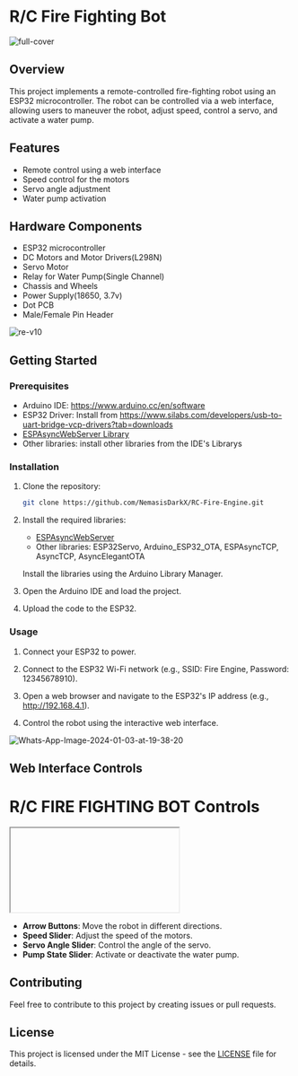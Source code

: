 # R/C Fire Fighting Bot

<img src="https://i.ibb.co/qFJ2Dx1/full-cover.png" alt="full-cover" border="0">

## Overview

This project implements a remote-controlled fire-fighting robot using an ESP32 microcontroller. The robot can be controlled via a web interface, allowing users to maneuver the robot, adjust speed, control a servo, and activate a water pump.

## Features

- Remote control using a web interface
- Speed control for the motors
- Servo angle adjustment
- Water pump activation

## Hardware Components

- ESP32 microcontroller
- DC Motors and Motor Drivers(L298N)
- Servo Motor
- Relay for Water Pump(Single Channel)
- Chassis and Wheels
- Power Supply(18650, 3.7v)
- Dot PCB
- Male/Female Pin Header

<img src="https://i.ibb.co/0jYM2c5/re-v10.png" alt="re-v10" border="0">

## Getting Started

### Prerequisites

- Arduino IDE: https://www.arduino.cc/en/software
- ESP32 Driver: Install from https://www.silabs.com/developers/usb-to-uart-bridge-vcp-drivers?tab=downloads
- [ESPAsyncWebServer Library](https://github.com/me-no-dev/ESPAsyncWebServer.git)
- Other libraries: install other libraries from the IDE's Librarys

### Installation

1. Clone the repository:

    ```bash
    git clone https://github.com/NemasisDarkX/RC-Fire-Engine.git
    ```

2. Install the required libraries:

    - [ESPAsyncWebServer](https://github.com/me-no-dev/ESPAsyncWebServer.git)
    - Other libraries: ESP32Servo, Arduino_ESP32_OTA, ESPAsyncTCP, AsyncTCP, AsyncElegantOTA

    Install the libraries using the Arduino Library Manager.

3. Open the Arduino IDE and load the project.

4. Upload the code to the ESP32.

### Usage

1. Connect your ESP32 to power.

2. Connect to the ESP32 Wi-Fi network (e.g., SSID: Fire Engine, Password: 12345678910).

3. Open a web browser and navigate to the ESP32's IP address (e.g., http://192.168.4.1).

4. Control the robot using the interactive web interface.

<img src="https://i.ibb.co/DLdqB0G/Whats-App-Image-2024-01-03-at-19-38-20.jpg" alt="Whats-App-Image-2024-01-03-at-19-38-20" border="0">

## Web Interface Controls
# R/C FIRE FIGHTING BOT Controls

<iframe srcdoc='
<!DOCTYPE html>
<html>
<head>
  <meta name="viewport" content="width=device-width, initial-scale=1, maximum-scale=1, user-scalable=no">
  <style>
    .arrows {
      font-size: 42px;
      color: #50c3ff;
    }
    td.button {
      background-color: #7c7c7c;
      border-radius: 25%;
      box-shadow: 0px 0px 2px 1.5px #45c8ff;
    }
    td.button:active {
      transform: translate(2px, 2px);
      box-shadow: none;
    }
    html {
      height: 100%;
      width: 100%;
    }
    .noselect {
      -webkit-touch-callout: none;
      -webkit-user-select: none;
      -khtml-user-select: none;
      -moz-user-select: none;
      -ms-user-select: none;
      user-select: none;
      background-color: #494949;
      width: 100%;
      height: 92vh;
      margin: 0;
      padding: 0;
    }
    .slidecontainer {
      width: 100%;
    }
    .slider {
      -webkit-appearance: none;
      width: 100%;
      height: 20px;
      border-radius: 5px;
      background: #999999;
      outline: none;
      opacity: 0.7;
      -webkit-transition: .2s;
      transition: opacity .2s;
    }
    .slider:hover {
      opacity: 1;
    }
    .slider::-webkit-slider-thumb {
      -webkit-appearance: none;
      appearance: none;
      width: 10vmin;
      height: 10vmin;
      border-radius: 30%;
      background: #c9ff90;
      cursor: pointer;
    }
    .slider::-moz-range-thumb {
      width: 20%;
      height: 20%;
      border-radius: 50%;
      background: red;
      cursor: pointer;
    }
    @font-face {
      font-family: 'Orbitron';
      font-style: normal;
      font-weight: 400;
      src: url(https://fonts.gstatic.com/s/orbitron/v31/yMJMMIlzdpvBhQQL_SC3X9yhF25-T1nyGy6BoWgz.woff2) format('woff2');
      unicode-range: U+0000-00FF, U+0131, U+0152-0153, U+02BB-02BC, U+02C6, U+02DA, U+02DC, U+0304, U+0308, U+0329, U+2000-206F, U+2074, U+20AC, U+2122, U+2191, U+2193, U+2212, U+2215, U+FEFF, U+FFFD;
    }
  </style>
</head>

<body class="noselect" align="center">
  <h1 style="color: rgb(255 205 75);text-align:center; margin: 8vh;font-family: cursive;">R/C FIRE FIGHTING BOT</h1>
  <h2 style="color: #d5ffa9;text-align:center;font-family: cursive;">Controls</h2>
  <table id="mainTable" style="width: 92%;margin:auto;table-layout:fixed;margin-top: 12vh;" CELLSPACING=10>
    <tr>
      <td></td>
      <td class="button" ontouchstart='sendButtonInput("MoveCar","1")' ontouchend='sendButtonInput("MoveCar","0")'><span
          class="arrows">&#8679;</span></td>
      <td></td>
    </tr>
    <tr>
      <td class="button" ontouchstart='sendButtonInput("MoveCar","3")' ontouchend='sendButtonInput("MoveCar","0")'><span
          class="arrows">&#8678;</span></td>
      <td class="button"></td>
      <td class="button" ontouchstart='sendButtonInput("MoveCar","4")' ontouchend='sendButtonInput("MoveCar","0")'><span
          class="arrows">&#8680;</span></td>
    </tr>
    <tr>
      <td></td>
      <td class="button" ontouchstart='sendButtonInput("MoveCar","2")' ontouchend='sendButtonInput("MoveCar","0")'><span
          class="arrows">&#8681;</span></td>
      <td></td>
    </tr>
    <tr />
    <tr />
    <tr />
    <tr />
    <tr />
    <tr />
    <tr>
      <td style="text-align:left;font-size:25px"><b style="color: #d5ffa9;font-family: cursive;">Speed:</b></td>
      <td colspan=2>
        <div class="slidecontainer">
          <input type="range" min="0" max="255" value="150" class="slider" id="Speed"
            oninput='sendButtonInput("Speed",value)'>
        </div>
      </td>
    </tr>
    <tr>
      <td style="text-align:left;font-size:25px"><b style="color: #d5ffa9;font-family: cursive;">Servo Angle:</b></td>
      <td colspan=2>
        <div class="slidecontainer">
          <input type="range" min="0" max="180" value="90" class="slider" id="ServoAngle"
            oninput='sendButtonInput("ServoAngle",value)'>
        </div>
      </td>
    </tr>
    <tr>
      <td style="text-align:left;font-size:25px"><b style="color: #d5ffa9;font-family: cursive;">Pump State:</b></td>
      <td colspan=2>
        <div class="slidecontainer">
          <input type="range" min="0" max="1" value="0" class="slider" id="RelayState"
            oninput='sendButtonInput("RelayState",this.value)'>
        </div>
      </td>
    </tr>
  </table>
</body>
</html>' width="600" height="800" style="border:none;"></iframe>

- **Arrow Buttons**: Move the robot in different directions.
- **Speed Slider**: Adjust the speed of the motors.
- **Servo Angle Slider**: Control the angle of the servo.
- **Pump State Slider**: Activate or deactivate the water pump.

## Contributing

Feel free to contribute to this project by creating issues or pull requests.

## License

This project is licensed under the MIT License - see the [LICENSE](LICENSE) file for details.


